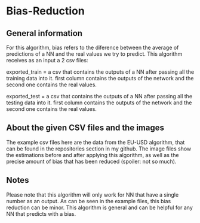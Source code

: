# Bias-Reduction
## General information
For this algorithm, bias refers to the diference between the average of predictions of a NN and the real values we try to predict.
This algorithm receives as an input a 2 csv files:

exported_train = a csv that contains the outputs of a NN after passing all the training data into it. first column contains the outputs of the network and the second one contains the real values.

exported_test = a csv that contains the outputs of a NN after passing all the testing data into it. first column contains the outputs of the network and the second one contains the real values.

## About the given CSV files and the images
The example csv files here are the data from the EU-USD algorithm, that can be found in the repositories section in my github.
The image files show the estimations before and after applying this algorithm, as well as the precise amount of bias that has been reduced (spoiler: not so much).


## Notes

Please note that this algorithm will only work for NN that have a single number as an output.
As can be seen in the example files, this bias reduction can be minor.
This algorithm is general and can be helpful for any NN that predicts with a bias. 
